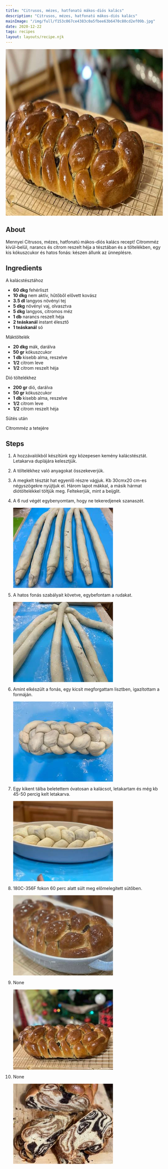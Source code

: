 ```yaml
---
title: "Citrusos, mézes, hatfonatú mákos-diós kalács"
description: "Citrusos, mézes, hatfonatú mákos-diós kalács"
mainImage: "/img/full/f153c067ce4383c0a5fbee63b6470c80cd2ef09b.jpg"
date: 2020-12-22
tags: recipes
layout: layouts/recipe.njk
---
```

                        
<p align="center"><a href="https://cookpad.com/hu/receptek/14276818-citrusos-mezes-hatfonatu-makos-dios-kalacs" rel="Recipe source page"><img width="751" height="532" src="/img/full/f153c067ce4383c0a5fbee63b6470c80cd2ef09b.jpg"/></a></p>

## About
Mennyei Citrusos, mézes, hatfonatú mákos-diós kalács recept! Citromméz kívül-belül, narancs és citrom reszelt héja a tésztában és a töltelékben, egy kis kókuszcukor és hatos fonás: készen állunk az ünneplésre.

>  

## Ingredients

A kalácstésztához
* **60 dkg** fehérliszt
* **10 dkg** nem aktív, hűtőből elővett kovász
* **3.5 dl** langyos növényi tej
* **5 dkg** növényi vaj, olvasztva
* **5 dkg** langyos, citromos méz
* **1 db** narancs reszelt héja
* **2 teáskanál** instant élesztő
* **1 teáskanál** só

Máktöltelék
* **20 dkg** mák, darálva
* **50 gr** kókuszcukor
* **1 db** kisebb alma, reszelve
* **1/2** citrom leve
* **1/2** citrom reszelt héja

Dió töltelékhez
* **200 gr** dió, darálva
* **50 gr** kókuszcukor
* **1 db** kisebb alma, reszelve
* **1/2** citrom leve
* **1/2** citrom reszelt héja

Sütés után

Citromméz a tetejére

## Steps

1. A hozzávalókból készítünk egy közepesen kemény kalácstésztát. Letakarva duplájára kelesztjük.
 
    <div style="clear: both"/>

2. A töltelékhez való anyagokat összekeverjük.
 
    <div style="clear: both"/>

3. A megkelt tésztát hat egyenlő részre vágjuk. Kb 30cmx20 cm-es négyszögekre nyújtjuk el. Három lapot mákkal, a másik hármat diótöltelékkel töltjük meg. Feltekerjük, mint a beijglit.
 
    <div style="clear: both"/>

4. A 6 rud végét egybenyomtam, hogy ne tekeredjenek szanaszét.
 
    <p><img width="320" height="256" align="left" src="/img/full/b9479e88dc78bdd7e7db5a8093aef06d2b2166e4.jpg"/></p><div style="clear: both"/>

5. A hatos fonás szabályait követve, egybefontam a rudakat.
 
    <p><img width="320" height="256" align="left" src="/img/full/89c407be5f9f6e02b48c2621badb92261873fbd2.jpg"/></p><div style="clear: both"/>

6. Amint elkészült a fonás, egy kicsit megforgattam lisztben, igazítottam a formáján.
 
    <p><img width="320" height="256" align="left" src="/img/full/3addd51e579a3d31061ed4a8ccdcdd5941b50280.jpg"/></p><div style="clear: both"/>

7. Egy kikent tálba beletettem óvatosan a kalácsot, letakartam és még kb 45-50 percig kelt letakarva.
 
    <p><img width="320" height="256" align="left" src="/img/full/6ea757a4331f02c00b3ce8bd354621df6d67521e.jpg"/></p><div style="clear: both"/>

8. 180C-356F fokon 60 perc alatt sült meg előmelegített sütőben.
 
    <p><img width="320" height="256" align="left" src="/img/full/83b2f1a3a6abdea4dd03d9a34269ea85f23a7c0b.jpg"/></p><div style="clear: both"/>

9. None
 
    <p><img width="320" height="256" align="left" src="/img/full/a13a25dda201ea9e2e5d7138430c821cabe35c15.jpg"/></p><div style="clear: both"/>

10. None
 
    <p><img width="320" height="256" align="left" src="/img/full/93c9bdb7a33a4fac94d28cbba45b2887a7df46f5.jpg"/></p><div style="clear: both"/>

